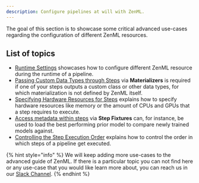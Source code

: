 ```yaml
---
description: Configure pipelines at will with ZenML.
---
```


The goal of this section is to showcase some critical advanced use-cases 
regarding the configuration of different ZenML resources.

## List of topics

* [Runtime Settings](./settings.md) showcases how to
configure different ZenML resource during the runtime of a pipeline.
* [Passing Custom Data Types through Steps](./materializers.md)
via **Materializers** is required if one of your steps outputs a custom class
or other data types, for which materialization is not defined by ZenML itself.
* [Specifying Hardware Resources for Steps](./step-resources.md) explains
how to specify hardware resources like memory or the amount of CPUs and GPUs that
a step requires to execute.
* [Access metadata within steps](./step-metadata.md)
via **Step Fixtures** can, for instance, be used to load the best performing
prior model to compare newly trained models against.
* [Controlling the Step Execution Order](./step-order.md) explains how
to control the order in which steps of a pipeline get executed.

{% hint style="info" %}
We will keep adding more use-cases to the advanced guide of ZenML.
If there is a particular topic you can not find here or any use-case that
you would like learn more about, you can reach us in our
[Slack Channel](https://zenml.io/slack-invite).
{% endhint %}